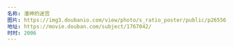```yaml
---
名称: 潘神的迷宫
图片: https://img3.doubanio.com/view/photo/s_ratio_poster/public/p2655686372.webp
地址: https://movie.douban.com/subject/1767042/
时时: 2006
---
```

